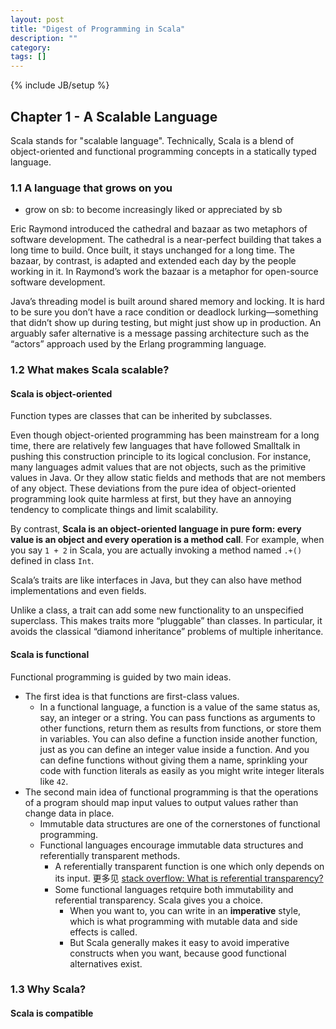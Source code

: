 ```yaml
---
layout: post
title: "Digest of Programming in Scala"
description: ""
category: 
tags: []
---
```

{% include JB/setup %}

## Chapter 1 - A Scalable Language

Scala stands for "scalable language". Technically, Scala is a blend of object-oriented and functional programming concepts in a statically typed language.

### 1.1 A language that grows on you

- grow on sb: to become increasingly liked or appreciated by sb

Eric Raymond introduced the cathedral and bazaar as two metaphors of software development. The cathedral is a near-perfect building that takes a long time to build. Once built, it stays unchanged for a long time. The bazaar, by contrast, is adapted and extended each day by the people working in it. In Raymond’s work the bazaar is a metaphor for open-source software development.

Java’s threading model is built around shared memory and locking. It is hard to be sure you don’t have a race condition or deadlock lurking—something that didn’t show up during testing, but might just show up in production. An arguably safer alternative is a message passing architecture such as the “actors” approach used by the Erlang programming language.

### 1.2 What makes Scala scalable?

#### Scala is object-oriented

Function types are classes that can be inherited by subclasses.

Even though object-oriented programming has been mainstream for a long time, there are relatively few languages that have followed Smalltalk in pushing this construction principle to its logical conclusion. For instance, many languages admit values that are not objects, such as the primitive values in Java. Or they allow static fields and methods that are not members of any object. These deviations from the pure idea of object-oriented programming look quite harmless at first, but they have an annoying tendency to complicate things and limit scalability.

By contrast, **Scala is an object-oriented language in pure form: every value is an object and every operation is a method call**. For example, when you say `1 + 2` in Scala, you are actually invoking a method named `.+()` defined in class `Int`.

Scala’s traits are like interfaces in Java, but they can also have method implementations and even fields.

Unlike a class, a trait can add some new functionality to an unspecified superclass. This makes traits more “pluggable” than classes. In particular, it avoids the classical “diamond inheritance” problems of multiple inheritance.

#### Scala is functional

Functional programming is guided by two main ideas. 

- The first idea is that functions are first-class values. 
	- In a functional language, a function is a value of the same status as, say, an integer or a string. You can pass functions as arguments to other functions, return them as results from functions, or store them in variables. You can also define a function inside another function, just as you can define an integer value inside a function. And you can define functions without giving them a name, sprinkling your code with function literals as easily as you might write integer literals like `42`.
- The second main idea of functional programming is that the operations
of a program should map input values to output values rather than change
data in place.
	- Immutable data structures are one of the cornerstones of functional programming.
	- Functional languages encourage immutable data structures and referentially transparent methods. 
		- A referentially transparent function is one which only depends on its input. 更多见 [stack overflow: What is referential transparency?](https://stackoverflow.com/questions/210835/what-is-referential-transparency)
		- Some functional languages retquire both immutability and referential transparency. Scala gives you a choice.
			- When you want to, you can write in an **imperative** style, which is what programming with mutable data and side effects is called. 
			- But Scala generally makes it easy to avoid imperative constructs when you want, because good functional alternatives exist.
			
### 1.3 Why Scala?

#### Scala is compatible
































